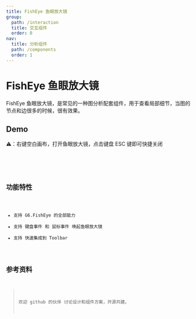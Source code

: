 ```yaml
---
title: FishEye 鱼眼放大镜
group:
  path: /interaction
  title: 交互组件
  order: 0
nav:
  title: 分析组件
  path: /components
  order: 1
---
```


# FishEye 鱼眼放大镜

FishEye 鱼眼放大镜，是常见的一种图分析配套组件，用于查看局部细节，当图的节点和边很多的时候，很有效果。

## Demo

⚠️：右键空白画布，打开鱼眼放大镜，点击键盘 ESC 键即可快捷关闭

<code src='./demos/index.tsx'>

<API src='./index.tsx'>

## 功能特性

- 支持 G6.FishEye 的全部能力
- 支持 键盘事件 和 鼠标事件 唤起鱼眼放大镜
- 支持 快速集成到 Toolbar

## 参考资料

> 欢迎 github 的伙伴 讨论设计和组件方案，开源共建。
